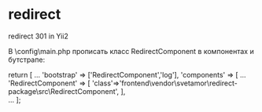 # redirect
redirect 301 in Yii2

В \config\main.php прописать класс RedirectComponent в компонентах и бутстрапе:

return [
    ...
    'bootstrap' => ['RedirectComponent','log'],
    'components' => [
        ...
        'RedirectComponent' => [
            'class'=>'frontend\vendor\svetamor\redirect-package\src\RedirectComponent',
        ],   
    ...
]; 

